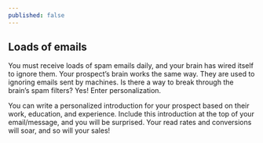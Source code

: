 ```yaml
---
published: false
---
```

## Loads of emails

You must receive loads of spam emails daily, and your brain has wired itself to ignore them. Your prospect’s brain works the same way. They are used to ignoring emails sent by machines. Is there a way to break through the brain’s spam filters? Yes! Enter personalization.

You can write a personalized introduction for your prospect based on their work, education, and experience. Include this introduction at the top of your email/message, and you will be surprised. Your read rates and conversions will soar, and so will your sales!
